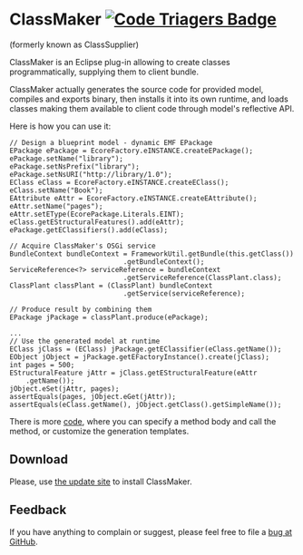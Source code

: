 ClassMaker [![Code Triagers Badge](https://www.codetriage.com/kyrillzotkin/classmaker/badges/users.svg)](https://www.codetriage.com/kyrillzotkin/classmaker)
===========

(formerly known as ClassSupplier)

ClassMaker is an Eclipse plug-in allowing to create classes programmatically, supplying them to client bundle.  

ClassMaker actually generates the source code for provided model, compiles and exports binary, then installs it into its own runtime, and loads classes making them available to client code through model's reflective API.  

Here is how you can use it:  

    // Design a blueprint model - dynamic EMF EPackage
    EPackage ePackage = EcoreFactory.eINSTANCE.createEPackage();
    ePackage.setName("library");
    ePackage.setNsPrefix("library");
    ePackage.setNsURI("http://library/1.0");
    EClass eClass = EcoreFactory.eINSTANCE.createEClass();
    eClass.setName("Book");
    EAttribute eAttr = EcoreFactory.eINSTANCE.createEAttribute();
    eAttr.setName("pages");
    eAttr.setEType(EcorePackage.Literals.EINT);
    eClass.getEStructuralFeatures().add(eAttr);
    ePackage.getEClassifiers().add(eClass);

    // Acquire ClassMaker's OSGi service
    BundleContext bundleContext = FrameworkUtil.getBundle(this.getClass())
                                .getBundleContext();
    ServiceReference<?> serviceReference = bundleContext
                                .getServiceReference(ClassPlant.class);
    ClassPlant classPlant = (ClassPlant) bundleContext
                                .getService(serviceReference);

    // Produce result by combining them
    EPackage jPackage = classPlant.produce(ePackage);
    
    ...
    // Use the generated model at runtime
    EClass jClass = (EClass) jPackage.getEClassifier(eClass.getName());
    EObject jObject = jPackage.getEFactoryInstance().create(jClass); 
    int pages = 500;
    EStructuralFeature jAttr = jClass.getEStructuralFeature(eAttr
        .getName());
    jObject.eSet(jAttr, pages);
    assertEquals(pages, jObject.eGet(jAttr));
    assertEquals(eClass.getName(), jObject.getClass().getSimpleName());  
        
There is more [code](/tests/org.enterprisedomain.tests/src/org/enterprisedomain/tests/TestEnterpriseDomain.java), where you can specify a method body and call the method, or customize the generation templates. 

Download
---------
Please, use [the update site](https://dl.bintray.com/kyrillzotkin/ClassMaker/) to install ClassMaker.

Feedback
---------
If you have anything to complain or suggest, please feel free to file a [bug at GitHub](https://github.com/kyrillzotkin/ClassMaker/issues). 

